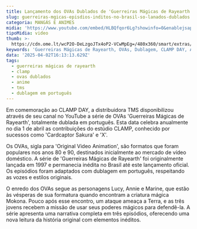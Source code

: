 ```yaml
---
title: Lançamento dos OVAs Dublados de 'Guerreiras Mágicas de Rayearth' no Brasil
slug: guerreiras-mgicas-episdios-inditos-no-brasil-so-lanados-dublados
categoria: MANGÁS E ANIMES
midia: 'https://www.youtube.com/embed/HLBQfqor6Lg?showinfo=0&enablejsapi=1'
tipoMidia: video
thumb: >-
  https://cdn.ome.lt/wcP2O-DeLzgoJTx4oP2-VCwMpEg=/480x360/smart/extras/conteudos/01_TUCYVI6.jpg
keywords: 'Guerreiras Mágicas de Rayearth, OVAs, Dublagem, CLAMP DAY, Anime'
data: '2025-04-02T16:13:13.629Z'
tags:
  - guerreiras mágicas de rayearth
  - clamp
  - ovas dublados
  - anime
  - tms
  - dublagem em português
---
```


Em comemoração ao CLAMP DAY, a distribuidora TMS disponibilizou através de seu canal no YouTube a série de OVAs 'Guerreiras Mágicas de Rayearth', totalmente dublada em português. Esta data celebra anualmente no dia 1 de abril as contribuições do estúdio CLAMP, conhecido por sucessos como 'Cardcaptor Sakura' e 'X'.

Os OVAs, sigla para 'Original Video Animation', são formatos que foram populares nos anos 80 e 90, destinados inicialmente ao mercado de vídeo doméstico. A série de 'Guerreiras Mágicas de Rayearth' foi originalmente lançada em 1997 e permanecia inédita no Brasil até este lançamento oficial. Os episódios foram adaptados com dublagem em português, respeitando as vozes e estilos originais.

O enredo dos OVAs segue as personagens Lucy, Annie e Marine, que estão às vésperas de sua formatura quando encontram a criatura mágica Mokona. Pouco após esse encontro, um ataque ameaça a Terra, e as três jovens recebem a missão de usar seus poderes mágicos para defendê-la. A série apresenta uma narrativa completa em três episódios, oferecendo uma nova leitura da história original com elementos inéditos.
